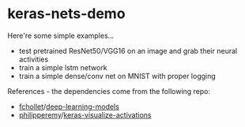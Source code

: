 # keras-nets-demo

Here're some simple examples... 
- test pretrained ResNet50/VGG16 on an image and grab their neural activities
- train a simple lstm network
- train a simple dense/conv net on MNIST with proper logging 

References - the dependencies come from the following repo:
  - <a href="https://github.com/fchollet">fchollet</a>/<a href="https://github.com/fchollet/deep-learning-models">deep-learning-models</a>
  - <a href="https://github.com/philipperemy">philipperemy</a>/<a href="https://github.com/philipperemy/keras-visualize-activations">keras-visualize-activations</a>
  

